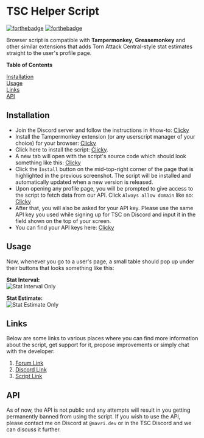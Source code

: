 # TSC Helper Script

[![forthebadge](https://forthebadge.com/images/badges/contains-technical-debt.svg)](https://forthebadge.com) [![forthebadge](https://forthebadge.com/images/badges/ctrl-c-ctrl-v.svg)](https://forthebadge.com)

Browser script is compatible with **Tampermonkey**, **Greasemonkey** and other similar extensions that adds Torn Attack Central-style stat estimates straight to the user's profile page.

**Table of Contents**

[Installation](#installation)  
[Usage](#usage)  
[Links](#links)  
[API](#api)

## Installation

-   Join the Discord server and follow the instructions in #how-to: [Clicky](https://discord.gg/eegQhTUqPS)
-   Install the Tampermonkey extension (or any userscript manager of your choice) for your browser: [Clicky](https://www.tampermonkey.net/)
-   Click here to install the script: [Clicky](https://raw.githubusercontent.com/LeoMavri/torn-stats-central-script/main/dist/stat-estimate-api.user.js).
-   A new tab will open with the script's source code which should look something like this: [Clicky](https://images.mavri.dev/cKhRCs.png)
-   Click the `Install` button on the mid-top-right corner of the page that is highlighted in the previous screenshot. The script will be installed and automatically updated when a new version is released.
-   Upon opening any profile page, you will be prompted to give access to the script to fetch data from our API. Click `Always allow domain` like so: [Clicky](https://images.mavri.dev/11xO6M.png)
-   After that, you will also be asked for your API key. Please use the same API key you used while signing up for TSC on Discord and input it in the field shown on the top of your screen.
-   You can find your API keys here: [Clicky](https://www.torn.com/preferences.php#tab=api)

## Usage

Now, whenever you go to a user's page, a small table should pop up under their buttons that looks something like this:

**Stat Interval:**  
![Stat Interval Only](https://images.mavri.dev/dXWh0H.png)

**Stat Estimate:**  
![Stat Estimate Only](https://images.mavri.dev/bghxzX.png)

## Links

Below are some links to various places where you can find more information about the script, get support for it, propose improvements or simply chat with the developer:

1. [Forum Link](https://www.torn.com/forums.php#/p=threads&f=67&t=16290287&b=0&a=0&start=40&to=23443012)
2. [Discord Link](https://discord.gg/eegQhTUqPS)
3. [Script Link](https://raw.githubusercontent.com/LeoMavri/torn-stats-central-script/main/dist/stat-estimate-api.user.js)

## API

As of now, the API is not public and any attempts will result in you getting permanently banned from using the script. If you wish to use the API, please contact me on Discord at `@mavri.dev` or in the TSC Discord and we can discuss it further.
